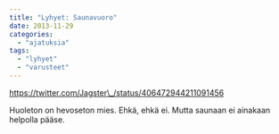 ```yaml
---
title: "Lyhyet: Saunavuoro"
date: 2013-11-29
categories: 
  - "ajatuksia"
tags: 
  - "lyhyet"
  - "varusteet"
---
```


https://twitter.com/Jagster\_/status/406472944211091456

Huoleton on hevoseton mies. Ehkä, ehkä ei. Mutta saunaan ei ainakaan helpolla pääse.
